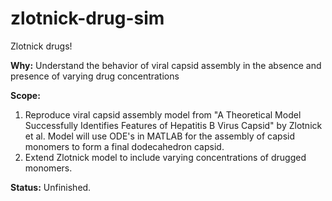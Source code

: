 # zlotnick-drug-sim
Zlotnick drugs!


**Why:** Understand the behavior of viral capsid assembly in the absence and presence of varying drug concentrations

**Scope:** 
1.  Reproduce viral capsid assembly model from "A Theoretical Model Successfully Identifies Features of Hepatitis B Virus Capsid" by Zlotnick et al. Model will use ODE's in MATLAB for the assembly of capsid monomers to form a final dodecahedron capsid.
2.  Extend Zlotnick model to include varying concentrations of drugged monomers.


**Status:** Unfinished.  
